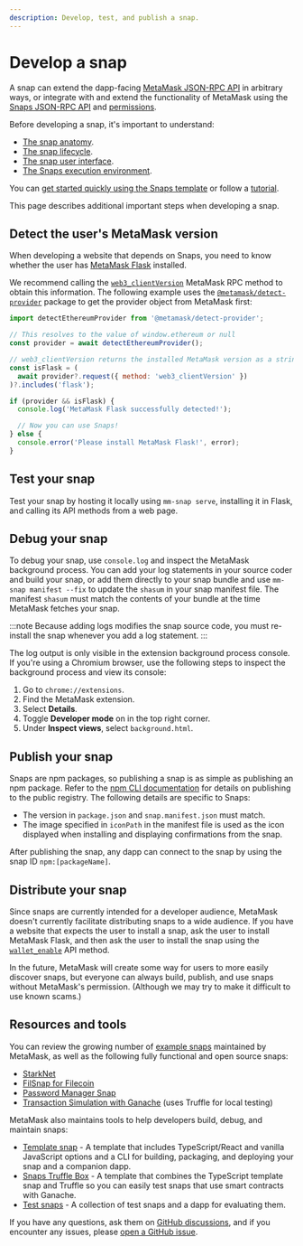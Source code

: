 ```yaml
---
description: Develop, test, and publish a snap.
---
```


# Develop a snap

A snap can extend the dapp-facing [MetaMask JSON-RPC API](../../wallet/reference/rpc-api) in
arbitrary ways, or integrate with and extend the functionality of MetaMask using the
[Snaps JSON-RPC API](../reference/rpc-api.md) and [permissions](request-permissions.md).

Before developing a snap, it's important to understand:

- [The snap anatomy](../concepts/anatomy.md).
- [The snap lifecycle](../concepts/lifecycle.md).
- [The snap user interface](../concepts/user-interface.md).
- [The Snaps execution environment](../concepts/execution-environment.md).

You can [get started quickly using the Snaps template](../get-started/quickstart.md) or follow a
[tutorial](../category/tutorials).

This page describes additional important steps when developing a snap.

## Detect the user's MetaMask version

When developing a website that depends on Snaps, you need to know whether the user has
[MetaMask Flask](../get-started/install-snaps.md#install-metamask-flask) installed.

We recommend calling the
[`web3_clientVersion`](https://metamask.github.io/api-playground/api-documentation/#web3_clientVersion)
MetaMask RPC method to obtain this information.
The following example uses the
[`@metamask/detect-provider`](https://npmjs.com/package/@metamask/detect-provider) package to get
the provider object from MetaMask first:

```js
import detectEthereumProvider from '@metamask/detect-provider';

// This resolves to the value of window.ethereum or null
const provider = await detectEthereumProvider();

// web3_clientVersion returns the installed MetaMask version as a string
const isFlask = (
  await provider?.request({ method: 'web3_clientVersion' })
)?.includes('flask');

if (provider && isFlask) {
  console.log('MetaMask Flask successfully detected!');

  // Now you can use Snaps!
} else {
  console.error('Please install MetaMask Flask!', error);
}
```

## Test your snap

Test your snap by hosting it locally using `mm-snap serve`, installing it in Flask, and calling its
API methods from a web page.

## Debug your snap

To debug your snap, use `console.log` and inspect the MetaMask background process.
You can add your log statements in your source coder and build your snap, or add them directly
to your snap bundle and use `mm-snap manifest --fix` to update the `shasum` in your snap manifest file.
The manifest `shasum` must match the contents of your bundle at the time MetaMask fetches your snap.

:::note
Because adding logs modifies the snap source code, you must re-install the snap whenever you add a
log statement.
:::

The log output is only visible in the extension background process console.
If you're using a Chromium browser, use the following steps to inspect the background process and
view its console:

1. Go to `chrome://extensions`.
2. Find the MetaMask extension.
3. Select **Details**.
4. Toggle **Developer mode** on in the top right corner.
5. Under **Inspect views**, select `background.html`.

## Publish your snap

Snaps are npm packages, so publishing a snap is as simple as publishing an npm package.
Refer to the [npm CLI documentation](https://docs.npmjs.com/cli/v8/commands/npm-publish) for details
on publishing to the public registry.
The following details are specific to Snaps:

- The version in `package.json` and `snap.manifest.json` must match.
- The image specified in `iconPath` in the manifest file is used as the icon displayed when
  installing and displaying confirmations from the snap.

After publishing the snap, any dapp can connect to the snap by using the snap ID `npm:[packageName]`.

## Distribute your snap

Since snaps are currently intended for a developer audience, MetaMask doesn't currently facilitate
distributing snaps to a wide audience.
If you have a website that expects the user to install a snap, ask the user to install MetaMask
Flask, and then ask the user to install the snap using the
[`wallet_enable`](../reference/rpc-api.md#wallet_enable) API method.

In the future, MetaMask will create some way for users to more easily discover snaps, but everyone
can always build, publish, and use snaps without MetaMask's permission.
(Although we may try to make it difficult to use known scams.)

## Resources and tools

You can review the growing number of
[example snaps](https://github.com/MetaMask/snaps-monorepo/tree/main/packages/examples) maintained
by MetaMask, as well as the following fully functional and open source snaps:

- [StarkNet](https://github.com/ConsenSys/starknet-snap)
- [FilSnap for Filecoin](https://github.com/Chainsafe/filsnap/)
- [Password Manager Snap](https://github.com/ritave/snap-passwordManager)
- [Transaction Simulation with Ganache](https://github.com/Montoya/tx-simulation-with-ganache-snap)
  (uses Truffle for local testing)

MetaMask also maintains tools to help developers build, debug, and maintain snaps:

- [Template snap](https://github.com/MetaMask/template-snap-monorepo) - A template that includes
  TypeScript/React and vanilla JavaScript options and a CLI for building, packaging, and deploying
  your snap and a companion dapp.
- [Snaps Truffle Box](https://trufflesuite.com/boxes/metamask-snap-box/) - A template that combines
  the TypeScript template snap and Truffle so you can easily test snaps that use smart contracts
  with Ganache.
- [Test snaps](https://github.com/MetaMask/test-snaps) - A collection of test snaps and a dapp for
  evaluating them.

If you have any questions, ask them on
[GitHub discussions](https://github.com/MetaMask/snaps-monorepo/discussions), and if you encounter
any issues, please [open a GitHub issue](https://github.com/MetaMask/snaps-monorepo/issues).
